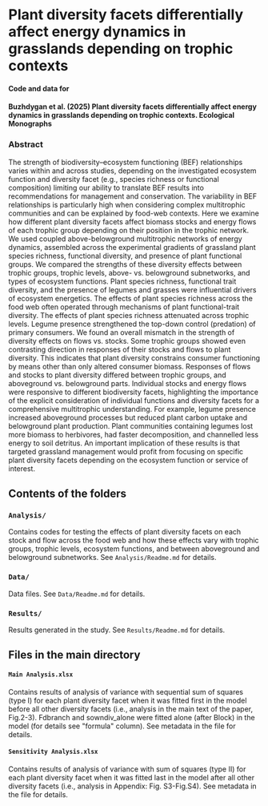 # Plant diversity facets differentially affect energy dynamics in grasslands depending on trophic contexts

#### Code and data for

#### Buzhdygan et al. (2025) Plant diversity facets differentially affect energy dynamics in grasslands depending on trophic contexts. Ecological Monographs 

<!-- badges: start -->
<!-- badges: end -->

### Abstract

The strength of biodiversity–ecosystem functioning (BEF) relationships varies within and across studies, depending on the investigated ecosystem function and diversity facet (e.g., species richness or functional composition) limiting our ability to translate BEF results into recommendations for management and conservation. The variability in BEF relationships is particularly high when considering complex multitrophic communities and can be explained by food-web contexts. Here we examine how different plant diversity facets affect biomass stocks and energy flows of each trophic group depending on their position in the trophic network. We used coupled above-belowground multitrophic networks of energy dynamics, assembled across the experimental gradients of grassland plant species richness, functional diversity, and presence of plant functional groups. We compared the strengths of these diversity effects between trophic groups, trophic levels, above- vs. belowground subnetworks, and types of ecosystem functions. Plant species richness, functional trait diversity, and the presence of legumes and grasses were influential drivers of ecosystem energetics. The effects of plant species richness across the food web often operated through mechanisms of plant functional-trait diversity. The effects of plant species richness attenuated across trophic levels. Legume presence strengthened the top-down control (predation) of primary consumers. We found an overall mismatch in the strength of diversity effects on flows vs. stocks. Some trophic groups showed even contrasting direction in responses of their stocks and flows to plant diversity. This indicates that plant diversity constrains consumer functioning by means other than only altered consumer biomass. Responses of flows and stocks to plant diversity differed between trophic groups, and aboveground vs. belowground parts. Individual stocks and energy flows were responsive to different biodiversity facets, highlighting the importance of the explicit consideration of individual functions and diversity facets for a comprehensive multitrophic understanding. For example, legume presence increased aboveground processes but reduced plant carbon uptake and belowground plant production. Plant communities containing legumes lost more biomass to herbivores, had faster decomposition, and channelled less energy to soil detritus. An important implication of these results is that targeted grassland management would profit from focusing on specific plant diversity facets depending on the ecosystem function or service of interest.

## Contents of the folders

### `Analysis/`

Contains codes for testing the effects of plant diversity facets on each stock and flow across the food web and how these effects vary with trophic groups, trophic levels, ecosystem functions, and between aboveground and belowground subnetworks. See `Analysis/Readme.md` for details.

### `Data/`

Data files. See `Data/Readme.md` for details.

### `Results/`

Results generated in the study. See `Results/Readme.md` for details.


## Files in the main directory

#### `Main Analysis.xlsx`
Contains results of analysis of variance with sequential sum of squares (type I) for each plant diversity facet when it was fitted first in the model before all other diversity facets (i.e., analysis in the main text of the paper, Fig.2-3). Fdbranch and sowndiv_alone were fitted alone (after Block) in the model (for details see "formula" column). See metadata in the file for details.

#### `Sensitivity Analysis.xlsx`
Contains results of analysis of variance with sum of squares (type II) for each plant diversity facet when it was fitted last in the model after all other diversity facets (i.e., analysis in Appendix: Fig. S3-Fig.S4). See metadata in the file for details.
